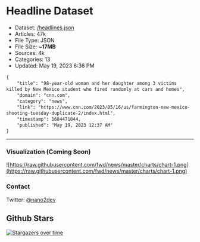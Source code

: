 # Headline Dataset

- Dataset: [/headlines.json](https://raw.githubusercontent.com/fwd/news/master/headlines.json) 
- Articles: 47k
- File Type: JSON
- File Size: ~**17MB**
- Sources: 4k
- Categories: 13
- Updated: May 19, 2023 6:36 PM

```
{
    "title": "98-year-old woman and her daughter among 3 victims killed by New Mexico student who fired randomly at cars and homes",
    "domain": "cnn.com",
    "category": "news",
    "link": "https://www.cnn.com/2023/05/16/us/farmington-new-mexico-shooting-tuesday-duplicate-2/index.html",
    "timestamp": 1684471044,
    "published": "May 19, 2023 12:37 AM"
}
```

---

### Visualization (Coming Soon)

![https://raw.githubusercontent.com/fwd/news/master/charts/chart-1.png](https://raw.githubusercontent.com/fwd/news/master/charts/chart-1.png)

### Contact 

Twitter: [@nano2dev](https://twitter.com/nano2dev)

## Github Stars

[![Stargazers over time](https://starchart.cc/fwd/news.svg)](https://starchart.cc/fwd/news)
